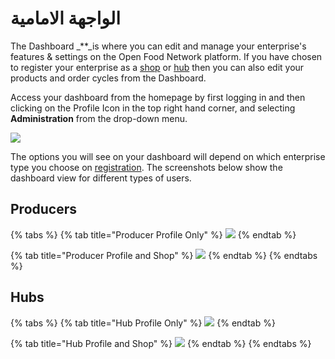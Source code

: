 # الواجهة الامامية

The Dashboard _\*\*_is where you can edit and manage your enterprise's features & settings on the Open Food Network platform. If you have chosen to register your enterprise as a [shop](../your-quick-start-on-ofn-given-who-you-are.md#shop) or [hub](../your-quick-start-on-ofn-given-who-you-are.md#hub) then you can also edit your products and order cycles from the Dashboard.

Access your dashboard from the homepage by first logging in and then clicking on the Profile Icon in the top right hand corner, and selecting **Administration** from the drop-down menu.

![](../.gitbook/assets/dash1.jpg)

The options you will see on your dashboard will depend on which enterprise type you choose on [registration](register-and-create-your-profile.md). The screenshots below show the dashboard view for different types of users.

## Producers

{% tabs %}
{% tab title="Producer Profile Only" %}
![](../.gitbook/assets/dashboard-profile-only.png)
{% endtab %}

{% tab title="Producer Profile and Shop" %}
![](../.gitbook/assets/dashboard-shop.png)
{% endtab %}
{% endtabs %}

## Hubs

{% tabs %}
{% tab title="Hub Profile Only" %}
![](../.gitbook/assets/hub-dashboard-profile-only.png)
{% endtab %}

{% tab title="Hub Profile and Shop" %}
![](../.gitbook/assets/hub-dashboard-shopfront.png)
{% endtab %}
{% endtabs %}

